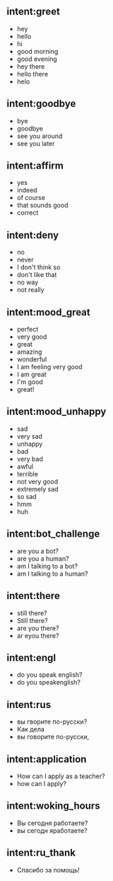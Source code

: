 ## intent:greet
- hey
- hello
- hi
- good morning
- good evening
- hey there
- hello there
- helo

## intent:goodbye
- bye
- goodbye
- see you around
- see you later

## intent:affirm
- yes
- indeed
- of course
- that sounds good
- correct

## intent:deny
- no
- never
- I don't think so
- don't like that
- no way
- not really

## intent:mood_great
- perfect
- very good
- great
- amazing
- wonderful
- I am feeling very good
- I am great
- I'm good
- great!

## intent:mood_unhappy
- sad
- very sad
- unhappy
- bad
- very bad
- awful
- terrible
- not very good
- extremely sad
- so sad
- hmm
- huh

## intent:bot_challenge
- are you a bot?
- are you a human?
- am I talking to a bot?
- am I talking to a human?

## intent:there
- still there?
- Still there?
- are you there?
- ar eyou there?

## intent:engl
- do you speak english?
- do you speakenglish?

## intent:rus
- вы гворите по-русски?
- Как дела
- вы говорите по-русски,

## intent:application
- How can I apply as a teacher?
- how can I apply?

## intent:woking_hours
- Вы сегодня работаете?
- вы сегодн яработаете?

## intent:ru_thank
- Спасибо за помощь!
